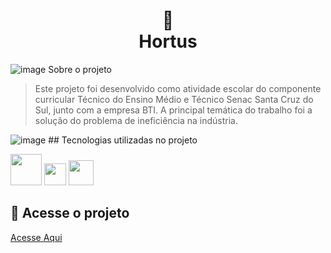 <h1 align="center">
🌳 <br>
 Hortus
</h1>

![image](https://github.com/giiovanaa/hortus/assets/105399656/39b8d835-7259-48ff-9e13-34c79a1fbf8a) Sobre o projeto

> Este projeto foi desenvolvido como atividade escolar do componente curricular Técnico do Ensino Médio e Técnico Senac Santa Cruz do Sul, junto com a empresa BTI. A principal temática do trabalho foi a solução do problema de ineficiência na indústria.

![image](https://github.com/giiovanaa/hortus/assets/105399656/83ab1724-089e-4adf-b66d-a5d23eec90ef) ## Tecnologias utilizadas no projeto 

<img src="https://upload.wikimedia.org/wikipedia/commons/thumb/6/61/HTML5_logo_and_wordmark.svg/800px-HTML5_logo_and_wordmark.svg.png" width="50pm"></img>
<img src="https://wikiimg.tojsiabtv.com/wikipedia/commons/thumb/d/d5/CSS3_logo_and_wordmark.svg/1200px-CSS3_logo_and_wordmark.svg.png" width="35pm"></img>
<img src="https://upload.wikimedia.org/wikipedia/commons/thumb/9/99/Unofficial_JavaScript_logo_2.svg/640px-Unofficial_JavaScript_logo_2.svg.png" width="40pm"></img>

## 🐼 Acesse o projeto

[Acesse Aqui](https://arquivo.dev/t2/blank/techninjas)
